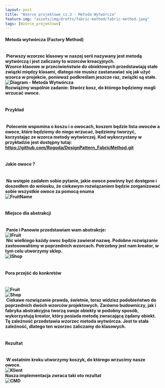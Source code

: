 ```yaml
---
layout: post
title: "Wzorce projektowe cz.3 - Metoda Wytwórcza"
feature-img: "assets/img/drafts/fabric-method/fabric-method.jpeg"
tags: [Wzorce_projektowe]
---
```


<h4 class="text-success">Metoda wytwórcza (Factory Method)<h4>
<br>
<font class="base-font-size">
&nbsp;Pierwszy wzorzec klasowy w naszej serii nazywany jest metodą wytwórczą i jest zaliczany to wzorców kreacyjnych.
<br>
Wzorce klasowe w przeciwieństwie do obiektowych przedstawiają stałe związki między klasami, dlatego nie musisz zastanawiać się jak użyć wzorca w projekcie, ponieważ podkreślam jeszcze raz, związki są stałe.
<br>
<img class="img-fluid img-thumbnail" src="../../../assets/img/drafts/fabric-method/diagram.jpeg" alt="Diagram - Metoda Wytwórcza">
<br>
 Rozwiążmy wspólnie zadanie: Stwórz kosz, do którego będziemy mogli wrzucać owoce.
<br>
<br>
</font>
<h4 class="text-success">Przykład<h4>
<br>
<font class="base-font-size">
&nbsp;Polecenie wspomina o koszu i o owocach, koszem będzie lista owoców a owoce, które będziemy do niego wrzucać, będziemy tworzyć, korzystając ze wzorca metody wytwórczej. Kod wykorzystany w przykładzie jest dostępny tutaj:
<br>
<a class="base-font-size" href="https://github.com/Rogoda/DesignPattern_FabricMethod.git">
https://github.com/Rogoda/DesignPattern_FabricMethod.git</a>
<br>
<br>
</font>
<h4 class="text-success">Jakie owoce ?<h4>
<br>
<font class="base-font-size">
&nbsp;Na wstępie zadałem sobie pytanie, jakie owoce powinny być dostępne i doszedłem do wniosku, że ciekawym rozwiązaniem będzie zorganizować sobie wszystkie owoce za pomocą enuma
<br>
<img class="img-fluid img-thumbnail" src="../../../assets/img/drafts/fabric-method/fruitname.jpeg" alt="FruitName">
<br>
<br>
</font>
<h4 class="text-success">Miejsce dla abstrakcji<h4>
<br>
<font class="base-font-size">
&nbsp;Panie i Panowie przedstawiam wam abstrakcje:
<br>
<img class="img-fluid img-thumbnail" src="../../../assets/img/drafts/fabric-method/ifruit.jpeg" alt="IFruit">
<br>
&nbsp;Nic wielkiego każdy owoc będzie zawierał nazwę. Podobne rozwiązanie zastosowaliśmy w poprzednich wzorcach.
Potrzebny jest nam kreator, w tym celu utworzymy sklep.
<br>
<img class="img-fluid img-thumbnail" src="../../../assets/img/drafts/fabric-method/ishop.jpeg" alt="IShop">
<br>
<br>
</font>
<h4 class="text-success">Pora przejść do konkretów<h4>
<br>
<font class="base-font-size">
<img class="img-fluid img-thumbnail" src="../../../assets/img/drafts/fabric-method/fruit.jpeg" alt="Fruit">
<br>
<img class="img-fluid img-thumbnail" src="../../../assets/img/drafts/fabric-method/shop.jpeg" alt="Shop">
<br>
&nbsp;Ciekawe rozwiązanie prawda, świetnie, teraz widzisz podobieństwo do poprzednich dwóch wzorców projektowych. Zarówno budowniczy, jak i fabryka abstrakcyjna tworzą swoje obiekty w podobny sposób, wykorzystują kreator, który posiada metodę zwracającą żądany obiekt. Tę zależność przedstawia wzorzec metoda wytwórcza. Jest to stała zależność, dlatego ten wzorzec zaliczamy do klasowych.
<br>
<br>
</font>
<h4 class="text-success">Rezultat<h4>
<br>
<font class="base-font-size">
&nbsp;W ostatnim kroku utworzymy koszyk, do którego wrzucimy nasze owoce.
<br>
<img class="img-fluid img-thumbnail" src="../../../assets/img/drafts/fabric-method/program.jpeg" alt="Klient">
<br>
Nasza implementacja zwraca taki oto rezultat
<br>
<img class="img-fluid img-thumbnail" src="../../../assets/img/drafts/fabric-method/cmd.jpeg" alt="CMD">
<br>
<br>
</font>